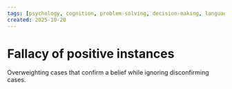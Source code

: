 ```yaml
---
tags: [psychology, cognition, problem-solving, decision-making, language, intelligence, testing, heuristics, bias]
created: 2025-10-20
---
```

# Fallacy of positive instances

Overweighting cases that confirm a belief while ignoring disconfirming cases.

